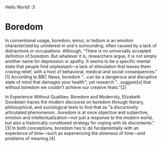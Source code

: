 Hello World! :3

# Boredom
In conventional usage, boredom, ennui, or tedium is an emotion characterized by uninterest in one's surrounding, often caused by a lack of distractions or occupations. Although, "There is no universally accepted definition of boredom. But whatever it is, researchers argue, it is not simply another name for depression or apathy. It seems to be a specific mental state that people find unpleasant—a lack of stimulation that leaves them craving relief, with a host of behavioral, medical and social consequences."[1] According to BBC News, boredom "...can be a dangerous and disruptive state of mind that damages your health"; yet research "...suggest[s] that without boredom we couldn't achieve our creative feats."[2]

In Experience Without Qualities: Boredom and Modernity, Elizabeth Goodstein traces the modern discourse on boredom through literary, philosophical, and sociological texts to find that as "a discursively articulated phenomenon...boredom is at once objective and subjective, emotion and intellectualization—not just a response to the modern world, but also a historically constituted strategy for coping with its discontents."[3] In both conceptions, boredom has to do fundamentally with an experience of time—such as experiencing the slowness of time—and problems of meaning.[4]